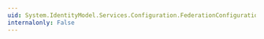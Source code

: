 ```yaml
---
uid: System.IdentityModel.Services.Configuration.FederationConfigurationElement.WsFederation
internalonly: False
---
```

